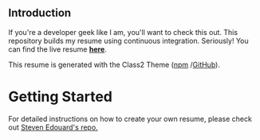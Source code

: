 ## Introduction

If you're a developer geek like I am, you'll want to check this out. This repository builds my resume using continuous integration. Seriously! You can find the live resume **[here](http://jquintus.azurewebsites.net/)**.

This resume is generated with the Class2 Theme ([npm](https://www.npmjs.com/package/jsonresume-theme-class2) /[GitHub](https://github.com/jquintus/jsonresume-theme-class)).

# Getting Started
For detailed instructions on how to create your own resume, please check out [Steven Edouard's repo.](https://github.com/sedouard/resume )
